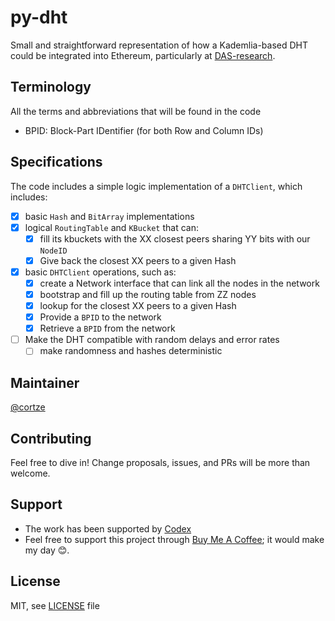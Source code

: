 # py-dht
Small and straightforward representation of how a Kademlia-based DHT could be integrated into Ethereum, particularly at [DAS-research](https://github.com/codex-storage/das-research).

## Terminology
All the terms and abbreviations that will be found in the code 
- BPID: Block-Part IDentifier (for both Row and Column IDs)

## Specifications

The code includes a simple logic implementation of a `DHTClient`, which includes:
- [x] basic `Hash` and `BitArray` implementations
- [x] logical `RoutingTable` and `KBucket` that can: 
    - [x] fill its kbuckets with the XX closest peers sharing YY bits with our `NodeID`
    - [x] Give back the closest XX peers to a given Hash
- [x] basic `DHTClient` operations, such as:
    - [x] create a Network interface that can link all the nodes in the network
    - [x] bootstrap and fill up the routing table from ZZ nodes
    - [x] lookup for the closest XX peers to a given Hash
    - [x] Provide a `BPID` to the network
    - [x] Retrieve a `BPID` from the network
- [ ] Make the DHT compatible with random delays and error rates
    - [ ] make randomness and hashes deterministic

## Maintainer
[@cortze](https://github.com/cortze)

## Contributing
Feel free to dive in! Change proposals, issues, and PRs will be more than welcome.

## Support
- The work has been supported by [Codex](https://github.com/codex-storage)
- Feel free to support this project through [Buy Me A Coffee](https://www.buymeacoffee.com/cortze); it would make my day 😊.

## License
MIT, see [LICENSE](./LICENSE) file


